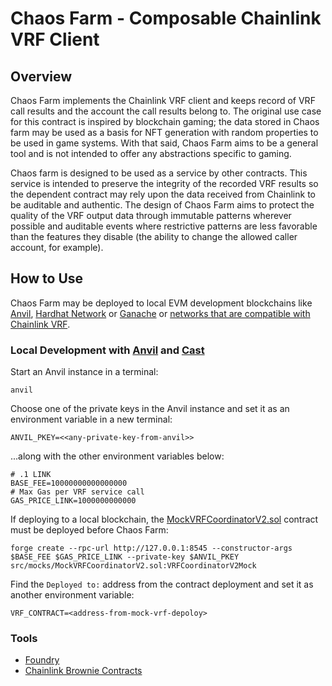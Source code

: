 # Chaos Farm - Composable Chainlink VRF Client

## Overview
Chaos Farm implements the Chainlink VRF client and keeps record of VRF call results and the account the call results belong to. The original use case for this contract is inspired by blockchain gaming; the data stored in Chaos farm may be used as a basis for NFT generation with random properties to be used in game systems. With that said, Chaos Farm aims to be a general tool and is not intended to offer any abstractions specific to gaming.

Chaos farm is designed to be used as a service by other contracts. This service is intended to preserve the integrity of the recorded VRF results so the dependent contract may rely upon the data received from Chainlink to be auditable and authentic. The design of Chaos Farm aims to protect the quality of the VRF output data through immutable patterns wherever possible and auditable events where restrictive patterns are less favorable than the features they disable (the ability to change the allowed caller account, for example).

## How to Use

Chaos Farm may be deployed to local EVM development blockchains like [Anvil](https://github.com/foundry-rs/foundry/tree/master/anvil), [Hardhat Network](https://hardhat.org/hardhat-network/docs/overview) or [Ganache](https://trufflesuite.com/ganache/) or [networks that are compatible with Chainlink VRF](https://docs.chain.link/docs/vrf/v2/subscription/supported-networks/).


### Local Development with [Anvil](https://github.com/foundry-rs/foundry/tree/master/anvil) and [Cast](https://book.getfoundry.sh/cast/)

Start an Anvil instance in a terminal:
```
anvil
```

Choose one of the private keys in the Anvil instance and set it as an environment variable in a new terminal:

```
ANVIL_PKEY=<<any-private-key-from-anvil>>
```

...along with the other environment variables below:

```
# .1 LINK
BASE_FEE=10000000000000000
# Max Gas per VRF service call
GAS_PRICE_LINK=1000000000000
```

If deploying to a local blockchain, the [MockVRFCoordinatorV2.sol](https://github.com/daveminer/chaos-farm/blob/df20ac2f0479653d60429655e5362434331f05bf/test/mocks/MockVRFCoordinatorV2.sol) contract must be deployed before Chaos Farm:

```
forge create --rpc-url http://127.0.0.1:8545 --constructor-args $BASE_FEE $GAS_PRICE_LINK --private-key $ANVIL_PKEY src/mocks/MockVRFCoordinatorV2.sol:VRFCoordinatorV2Mock
```

Find the `Deployed to:` address from the contract deployment and set it as another environment variable:
```
VRF_CONTRACT=<address-from-mock-vrf-depoloy>
```


###

### Tools
- [Foundry](https://github.com/foundry-rs/foundry)
- [Chainlink Brownie Contracts](https://github.com/smartcontractkit/chainlink-brownie-contracts)
